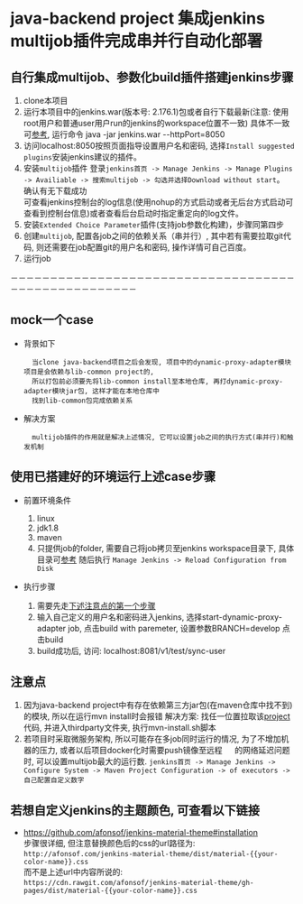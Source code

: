 # java-backend project 集成jenkins multijob插件完成串并行自动化部署


## 自行集成multijob、参数化build插件搭建jenkins步骤
1. clone本项目
2. 运行本项目中的jenkins.war(版本号: 2.176.1)包或者自行下载最新(注意: 使用root用户和普通user用户run的jenkins的workspace位置不一致)
   具体不一致可[参考](https://github.com/EugeneHuang9638/treadpit/wiki/summary#323-linux%E4%B8%8D%E5%90%8C%E7%94%A8%E6%88%B7%E8%BF%90%E8%A1%8Cjenkinswar), 运行命令 java -jar jenkins.war --httpPort=8050
3. 访问localhost:8050按照页面指导设置用户名和密码, 选择`Install suggested plugins`安装jenkins建议的插件。
4. 安装`multijob`插件
   登录`jenkins首页 -> Manage Jenkins -> Manage Plugins -> Availiable -> 搜索multijob -> 勾选并选择Download without start`。 确认有无下载成功  
   可查看jenkins控制台的log信息(使用nohup的方式启动或者无后台方式启动可查看到控制台信息)或者查看后台启动时指定重定向的log文件。
5. 安装`Extended Choice Parameter`插件(支持job参数化构建)，步骤同第四步
6. 创建`multijob`, 配置各job之间的依赖关系（串并行）, 其中若有需要拉取git代码, 则还需要在job配置git的用户名和密码, 操作详情可自己百度。
7. 运行job

－－－－－－－－－－－－－－－－－－－－－－－－－－－－－－－－－－－－－－－－－－－－－－－－－－－－

## mock一个case
* 背景如下
  ```
    当clone java-backend项目之后会发现, 项目中的dynamic-proxy-adapter模块项目是会依赖与lib-common project的,
    所以打包前必须要先将lib-common install至本地仓库, 再打dynamic-proxy-adapter模块jar包, 这样才能在本地仓库中
    找到lib-common包完成依赖关系
  ```

* 解决方案
  ```
    multijob插件的作用就是解决上述情况, 它可以设置job之间的执行方式(串并行)和触发机制
  ```
## 使用已搭建好的环境运行上述case步骤
* 前置环境条件
  1. linux  
  2. jdk1.8  
  3. maven  
  4. 只提供job的folder, 需要自己将job拷贝至jenkins workspace目录下, 具体目录可[参考](https://github.com/EugeneHuang9638/treadpit/wiki/summary#323-linux%E4%B8%8D%E5%90%8C%E7%94%A8%E6%88%B7%E8%BF%90%E8%A1%8Cjenkinswar)
     随后执行 `Manage Jenkins -> Reload Configuration from Disk`
  
* 执行步骤
  1. 需要先走[下述注意点的第一个步骤](https://github.com/EugeneHuang9638/jenkins-java-backend#%E6%B3%A8%E6%84%8F%E7%82%B9)
  2. 输入自己定义的用户名和密码进入jenkins, 选择start-dynamic-proxy-adapter job, 点击build with paremeter, 设置参数BRANCH=develop 点击build
  3. build成功后, 访问: localhost:8081/v1/test/sync-user


## 注意点
1. 因为java-backend project中有存在依赖第三方jar包(在maven仓库中找不到)的模块, 所以在运行mvn install时会报错
   解决方案: 找任一位置拉取该[project](https://github.com/EugeneHuang9638/dynamic-proxy-adapter)代码, 并进入thirdparty文件夹,
   执行mvn-install.sh脚本
2. 若项目时采取微服务架构, 所以可能存在多job同时运行的情况, 为了不增加机器的压力, 或者以后项目docker化时需要push镜像至远程
　 的网络延迟问题时, 可以设置multijob最大的运行数.
   `jenkins首页 -> Manage Jenkins -> Configure System -> Maven Project Configuration -> of executors -> 自己配置自定义数字`


## 若想自定义jenkins的主题颜色, 可查看以下链接
* https://github.com/afonsof/jenkins-material-theme#installation  
  步骤很详细, 但注意替换颜色后的css的url路径为:   
  `http://afonsof.com/jenkins-material-theme/dist/material-{{your-color-name}}.css`  
  而不是上述url中内容所说的:  
  `https://cdn.rawgit.com/afonsof/jenkins-material-theme/gh-pages/dist/material-{{your-color-name}}.css`

